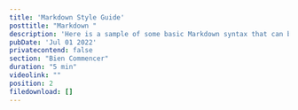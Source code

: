 ```yaml
---
title: 'Markdown Style Guide'
posttitle: "Markdown "
description: 'Here is a sample of some basic Markdown syntax that can be used when writing Markdown content in Astro.'
pubDate: 'Jul 01 2022'
privatecontend: false
section: "Bien Commencer"
duration: "5 min"
videolink: ""
position: 2
filedownload: []
---
```


